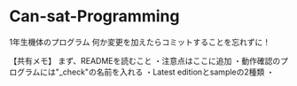 # Can-sat-Programming
1年生機体のプログラム
何か変更を加えたらコミットすることを忘れずに！


【共有メモ】
まず、READMEを読むこと
・注意点はここに追加
・動作確認のプログラムには"_check"の名前を入れる
・Latest editionとsampleの2種類
・
